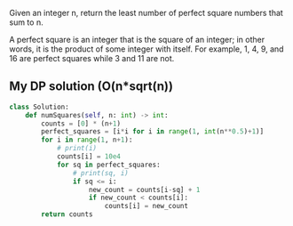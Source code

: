 Given an integer n, return the least number of perfect square numbers that sum to n.

A perfect square is an integer that is the square of an integer; in other words, it is the product of some integer with itself. For example, 1, 4, 9, and 16 are perfect squares while 3 and 11 are not.

## My DP solution (O(n*sqrt(n))
```Python
class Solution:
    def numSquares(self, n: int) -> int:
        counts = [0] * (n+1)
        perfect_squares = [i*i for i in range(1, int(n**0.5)+1)]
        for i in range(1, n+1):
            # print(i)
            counts[i] = 10e4
            for sq in perfect_squares:
                # print(sq, i)
                if sq <= i:
                    new_count = counts[i-sq] + 1
                    if new_count < counts[i]:
                        counts[i] = new_count
        return counts
```

